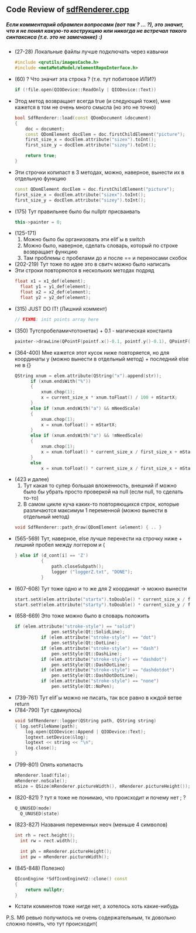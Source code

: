 ## Code Review of [sdfRenderer.cpp](https://github.com/qreal/qreal/blob/master/qrgui/plugins/pluginManager/sdfRenderer.cpp)
##### Если комментарий обрамлен вопросами (вот так ? ... ?), это значит, что я не понял какую-то кострукцию или никогда не встречал такого синтаксиса (т.е. это не замечание) :)

* (27-28) Локальные файлы лучше подключать через кавычки
  ```cpp
  #include <qrutils/imagesCache.h>
  #include <metaMetaModel/elementRepoInterface.h>
  ```
* (60) ? Что значит эта строка ? (т.е. тут побитовое ИЛИ?)
  ```cpp
  if (!file.open(QIODevice::ReadOnly | QIODevice::Text))
  ```
* Этод метод возвращает всегда true (и следующий тоже), мне кажется в том не очень много смысла (но это не точно)
  ```cpp
  bool SdfRenderer::load(const QDomDocument &document)
  {
	  doc = document;
	  const QDomElement docElem = doc.firstChildElement("picture");
	  first_size_x = docElem.attribute("sizex").toInt();
	  first_size_y = docElem.attribute("sizey").toInt();
  
	  return true;
  }
  ```
* Эти строчки копипаст в 3 методах, можно, наверное, вынести их в отдельную функцию 
  ```cpp
  const QDomElement docElem = doc.firstChildElement("picture");
  first_size_x = docElem.attribute("sizex").toInt();
  first_size_y = docElem.attribute("sizey").toInt();
  ```
* (175) Тут правильнее было бы nullptr присваивать
  ```cpp
  this->painter = 0;
  ```
* (125-171)
  1) Можно было бы организовать эти elif`ы в switch
  2) Можно было, наверное, сделать словарь, который по строке возвращает функцию
  3) Там проблемы с пробелами до и после == и переносами скобок
* (202-219) Тут тоже по идее это в свитч можно было написать
* Эти строки повторяются в нескольких методах подряд
  ```cpp
  float x1 = x1_def(element);
	float y1 = y1_def(element);
	float x2 = x2_def(element);
	float y2 = y2_def(element);
  ```
* (315) JUST DO IT! (Лишний коммент)
  ```cpp
  // FIXME: init points array here
  ```
* (350) Тутспробеламичтотонетак) + 0.1 - магическая константа
  ```cpp
  painter->drawLine(QPointF(pointf.x()-0.1, pointf.y()-0.1), QPointF(pointf.x()+0.1, pointf.y()+0.1));
  ```
* (364-400) Мне кажется этот кусок ниже повторяется, но для координаты y (можно вынести в отдельный метод) + последний else не в {}
  ```cpp
  QString xnum = elem.attribute(QString("x").append(str));
		if (xnum.endsWith("%"))
		{
			xnum.chop(1);
			x = current_size_x * xnum.toFloat() / 100 + mStartX;
		}
		else if (xnum.endsWith("a") && mNeedScale)
		{
			xnum.chop(1);
			x = xnum.toFloat() + mStartX;
		}
		else if (xnum.endsWith("a") && !mNeedScale)
		{
			xnum.chop(1);
			x = xnum.toFloat() * current_size_x / first_size_x + mStartX;
		}
		else
			x = xnum.toFloat() * current_size_x / first_size_x + mStartX;
  ```
* (423 и далее)
  1) Тут какая то супер большая вложенность, внешний if можно было бы убрать просто проверкой на null 
    (если null, то сделать то-то)
  2) В самом цикле куча каких-то повторяющихся строк, которые различаются максимум 1 переменной (можно вынести в отдельный метод)
  ```cpp
  void SdfRenderer::path_draw(QDomElement &element) { .. }
  ```
* (565-569) Тут, наверное, else лучше перенести на строчку ниже + лишний пробел между логгером и (
  ```cpp
  } else if (d_cont[i] == 'Z')
			{
				path.closeSubpath();
				logger ("loggerZ.txt", "DONE");
			}
  ```
* (607-608) Тут тоже одно и то же для 2 координат -> можно вынести
	```cpp
	start.setX(elem.attribute("startx").toDouble() * current_size_x / first_size_x);
	start.setY(elem.attribute("starty").toDouble() * current_size_y / first_size_y);
	```
* (658-669) Это тоже можно было в словарь положить
  ```cpp
  if (elem.attribute("stroke-style") == "solid")
				pen.setStyle(Qt::SolidLine);
			if (elem.attribute("stroke-style") == "dot")
				pen.setStyle(Qt::DotLine);
			if (elem.attribute("stroke-style") == "dash")
				pen.setStyle(Qt::DashLine);
			if (elem.attribute("stroke-style") == "dashdot")
				pen.setStyle(Qt::DashDotLine);
			if (elem.attribute("stroke-style") == "dashdotdot")
				pen.setStyle(Qt::DashDotDotLine);
			if (elem.attribute("stroke-style") == "none")
				pen.setStyle(Qt::NoPen);
  ```
* (739-761) Тут elif`ы можно не писать, так все равно в кждой ветве return
* (784-790) Тут сдвинулось) 
  ```cpp
  void SdfRenderer::logger(QString path, QString string)
  {	log.setFileName(path);
	  log.open(QIODevice::Append | QIODevice::Text);
	  logtext.setDevice(&log);
	  logtext << string << "\n";
	  log.close();
  }
  ```
* (799-801) Опять копипастъ
	```cpp
	mRenderer.load(file);
	mRenderer.noScale();
	mSize = QSize(mRenderer.pictureWidth(), mRenderer.pictureHeight());
	```
* (820-821) ? тут я тоже не понимаю, что происходит и почему нет ; ?
  ```cpp
  Q_UNUSED(mode)
	Q_UNUSED(state)
  ```
* (823-827) Названия переменных неоч (меньше 4 символов)
  ```cpp
  int rh = rect.height();
	int rw = rect.width();

	int ph = mRenderer.pictureHeight();
	int pw = mRenderer.pictureWidth();
  ```
* (845-848) Полезно)
	```cpp
	QIconEngine *SdfIconEngineV2::clone() const
	{
		return nullptr;
	}
	```
* Кстати комментов тоже нигде нет, а хотелось хоть какие-нибудь
  
P.S. Мб ревью получилось не очень содержательным, тк довольно сложно понять, что тут происходит(
  
